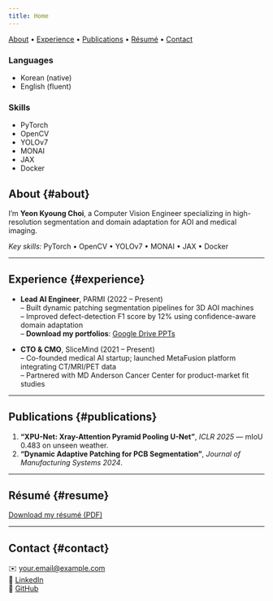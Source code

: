 ```yaml
---
title: Home
---
```


<nav>
  <a href="#about">About</a> •
  <a href="#experience">Experience</a> •
  <a href="#publications">Publications</a> •
  <a href="#resume">Résumé</a> •
  <a href="#contact">Contact</a>
</nav>

<div class="layout">

<aside class="sidebar">

### Languages
- Korean (native)
- English (fluent)

### Skills
- PyTorch
- OpenCV
- YOLOv7
- MONAI
- JAX
- Docker

</aside>

<div class="main-content">

## About {#about}

I’m **Yeon Kyoung Choi**, a Computer Vision Engineer specializing in high-resolution segmentation and domain adaptation for AOI and medical imaging.

_Key skills:_ PyTorch • OpenCV • YOLOv7 • MONAI • JAX • Docker

---

## Experience {#experience}

- **Lead AI Engineer**, PARMI (2022 – Present)  
  – Built dynamic patching segmentation pipelines for 3D AOI machines  
  – Improved defect-detection F1 score by 12% using confidence-aware domain adaptation  
  – **Download my portfolios**: [Google Drive PPTs](https://drive.google.com/drive/folders/18_OMFF6Ix7UcY0JbXuAzFgT_M8cIXYdy?usp=sharing)

- **CTO & CMO**, SliceMind (2021 – Present)  
  – Co-founded medical AI startup; launched MetaFusion platform integrating CT/MRI/PET data  
  – Partnered with MD Anderson Cancer Center for product-market fit studies  

---

## Publications {#publications}

1. **“XPU-Net: Xray-Attention Pyramid Pooling U-Net”**, *ICLR 2025* — mIoU 0.483 on unseen weather.  
2. **“Dynamic Adaptive Patching for PCB Segmentation”**, *Journal of Manufacturing Systems 2024*.  

---

## Résumé {#resume}

[Download my résumé (PDF)](/resume.pdf)

---

## Contact {#contact}

✉️ <your.email@example.com>  
🔗 [LinkedIn](https://linkedin.com/in/yourname)  
🐙 [GitHub](https://github.com/your-username)

</div>

</div>
